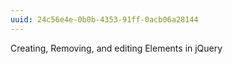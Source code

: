 ```yaml
---
uuid: 24c56e4e-0b0b-4353-91ff-0acb06a28144
---
```


Creating, Removing, and editing Elements in jQuery
